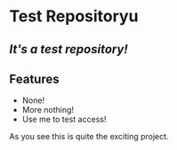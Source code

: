 # Test Repositoryu
## _It's a test repository!_


## Features

- None!
- More nothing!
- Use me to test access!

As you see this is quite the exciting project.
